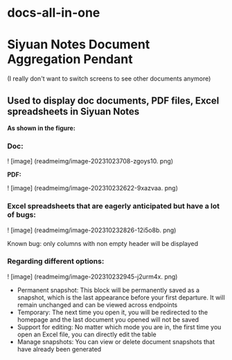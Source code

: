 # docs-all-in-one

# Siyuan Notes Document Aggregation Pendant

(I really don't want to switch screens to see other documents anymore)

## Used to display doc documents, PDF files, Excel spreadsheets in Siyuan Notes
**As shown in the figure:**

### Doc:

! [image] (readmeimg/image-20231023708-zgoys10. png)

**PDF:**

! [image] (readmeimg/image-202310232622-9xazvaa. png)

### Excel spreadsheets that are eagerly anticipated but have a lot of bugs:

! [image] (readmeimg/image-202310232826-12i5o8b. png)

Known bug: only columns with non empty header will be displayed

### Regarding different options:

! [image] (readmeimg/image-202310232945-j2urm4x. png)

* Permanent snapshot: This block will be permanently saved as a snapshot, which is the last appearance before your first departure. It will remain unchanged and can be viewed across endpoints
* Temporary: The next time you open it, you will be redirected to the homepage and the last document you opened will not be saved
* Support for editing: No matter which mode you are in, the first time you open an Excel file, you can directly edit the table
* Manage snapshots: You can view or delete document snapshots that have already been generated